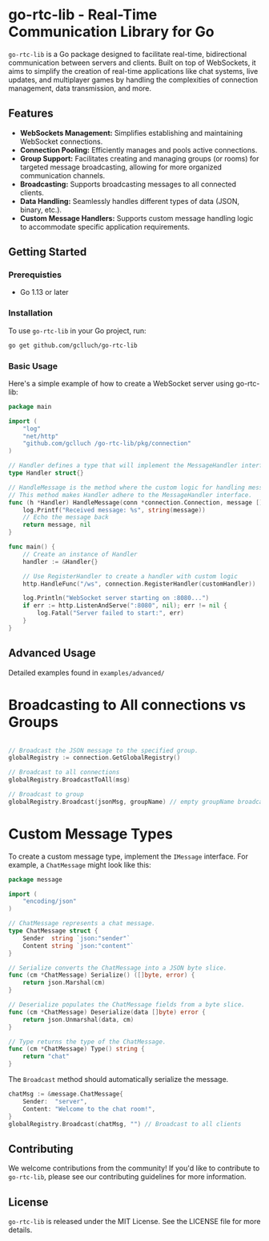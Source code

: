 # go-rtc-lib - Real-Time Communication Library for Go

`go-rtc-lib` is a Go package designed to facilitate real-time, bidirectional communication between servers and clients. Built on top of WebSockets, it aims to simplify the creation of real-time applications like chat systems, live updates, and multiplayer games by handling the complexities of connection management, data transmission, and more.

## Features

- **WebSockets Management:** Simplifies establishing and maintaining WebSocket connections.
- **Connection Pooling:** Efficiently manages and pools active connections.
- **Group Support:** Facilitates creating and managing groups (or rooms) for targeted message broadcasting, allowing for more organized communication channels.
- **Broadcasting:** Supports broadcasting messages to all connected clients.
- **Data Handling:** Seamlessly handles different types of data (JSON, binary, etc.).
- **Custom Message Handlers:** Supports custom message handling logic to accommodate specific application requirements.


## Getting Started

### Prerequisties 
- Go 1.13 or later

### Installation

To use `go-rtc-lib` in your Go project, run:

```bash
go get github.com/gclluch/go-rtc-lib
```

### Basic Usage

Here's a simple example of how to create a WebSocket server using go-rtc-lib:

```go
package main

import (
	"log"
	"net/http"
	"github.com/gclluch /go-rtc-lib/pkg/connection"
)

// Handler defines a type that will implement the MessageHandler interface.
type Handler struct{}

// HandleMessage is the method where the custom logic for handling messages is defined.
// This method makes Handler adhere to the MessageHandler interface.
func (h *Handler) HandleMessage(conn *connection.Connection, message []byte) ([]byte, error) {
    log.Printf("Received message: %s", string(message))
    // Echo the message back
    return message, nil
}

func main() {
    // Create an instance of Handler
    handler := &Handler{}

    // Use RegisterHandler to create a handler with custom logic
	http.HandleFunc("/ws", connection.RegisterHandler(customHandler))

	log.Println("WebSocket server starting on :8080...")
	if err := http.ListenAndServe(":8080", nil); err != nil {
		log.Fatal("Server failed to start:", err)
	}
}
```

## Advanced Usage

Detailed examples found in `examples/advanced/`

# Broadcasting to All connections vs Groups

```go

// Broadcast the JSON message to the specified group.
globalRegistry := connection.GetGlobalRegistry()

// Broadcast to all connections
globalRegistry.BroadcastToAll(msg)

// Broadcast to group
globalRegistry.Broadcast(jsonMsg, groupName) // empty groupName broadcasts to al
```

# Custom Message Types

To create a custom message type, implement the `IMessage` interface. For example, a `ChatMessage` might look like this:

```go
package message

import (
	"encoding/json"
)

// ChatMessage represents a chat message.
type ChatMessage struct {
	Sender  string `json:"sender"`
	Content string `json:"content"`
}

// Serialize converts the ChatMessage into a JSON byte slice.
func (cm *ChatMessage) Serialize() ([]byte, error) {
	return json.Marshal(cm)
}

// Deserialize populates the ChatMessage fields from a byte slice.
func (cm *ChatMessage) Deserialize(data []byte) error {
	return json.Unmarshal(data, cm)
}

// Type returns the type of the ChatMessage.
func (cm *ChatMessage) Type() string {
	return "chat"
}
```

The `Broadcast` method should automatically serialize the message.

```go
chatMsg := &message.ChatMessage{
	Sender:  "server",
	Content: "Welcome to the chat room!",
}
globalRegistry.Broadcast(chatMsg, "") // Broadcast to all clients
```

## Contributing

We welcome contributions from the community! If you'd like to contribute to `go-rtc-lib`, please see our contributing guidelines for more information.

## License

`go-rtc-lib` is released under the MIT License. See the LICENSE file for more details.
